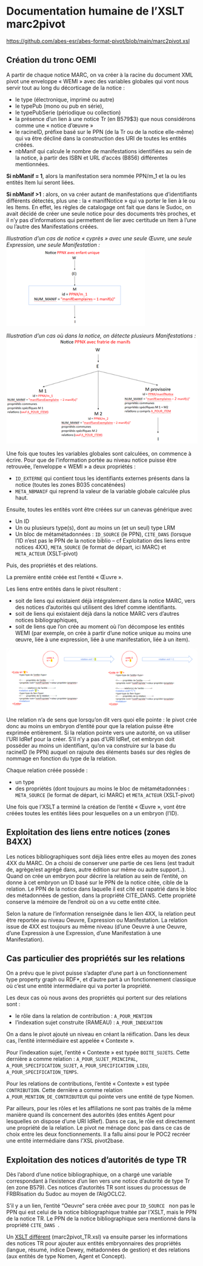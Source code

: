 
#  Documentation humaine de l’XSLT marc2pivot
 https://github.com/abes-esr/abes-format-pivot/blob/main/marc2pivot.xsl 

## Création du tronc OEMI
A partir de chaque notice MARC, on va créer à la racine du document XML pivot une enveloppe « WEMI » avec des variables globales qui vont nous servir tout au long du décorticage de la notice :
- le type (électronique, imprimé ou autre)
- le typePub (mono ou pub en série),
- le typePubSerie (périodique ou collection)
- la présence d’un lien à une notice Tr  (en B579$3) que nous considérons comme une « notice d’œuvre » 
- le racineID, préfixe basé sur le PPN (de la Tr ou de la notice elle-même) qui va être décliné dans la construction des URI de toutes les entités créées.
- nbManif qui calcule le nombre de manifestations identifiées au sein de la notice, à partir des ISBN et URL d’accès (B856) différentes mentionnées.

**Si nbManif = 1**, alors la manifestation sera nommée PPN/m_1 et la ou les entités Item lui seront liées.

**Si nbManif >1** : alors, on va créer autant de manifestations que d’identifiants différents détectés, plus une : la « manifNotice » qui va porter le lien à le ou les Items. En effet, les règles de catalogage ont fait que dans le Sudoc, on avait décidé de créer une seule notice pour des documents très proches, et il n’y pas d’informations qui permettent de lier avec certitude un Item à l’une ou l’autre des Manifestations créées.

_Illustration d’un cas de notice « cyprès » avec une seule Œuvre, une seule Expression, une seule Manifestation :_
![Notice cyprès](images/Marc1.png)

_Illustration d’un cas où dans la notice, on détecte plusieurs Manifestations :_
![Notice multi-manifestations](images/Marc3.png)
 
Une fois que toutes les variables globales sont calculées, on commence à écrire.
Pour que de l’information portée au niveau notice puisse être retrouvée, l’enveloppe « WEMI » a deux propriétés :
- `ID_EXTERNE` qui contient tous les identifiants externes présents dans la notice (toutes les zones B035 concaténées)
- `META_NBMANIF` qui reprend la valeur de la variable globale calculée plus haut.

Ensuite, toutes les entités vont être créées sur un canevas générique avec
- Un ID
- Un ou plusieurs type(s), dont au moins un (et un seul) type LRM
- Un bloc de métamétadonnées : `ID_SOURCE` (le PPN), `CITE_DANS` (lorsque l’ID n’est pas le PPN de la notice biblio – cf Exploitation des liens entre notices 4XX), `META_SOURCE` (le format de départ, ici MARC) et `META_ACTEUR` (XSLT-pivot)

Puis, des propriétés et des relations.

La première entité créée est l’entité « Œuvre ».

Les liens entre entités dans le pivot résultent :
- soit de liens qui existaient déjà intégralement dans la notice MARC, vers des notices d’autorités qui utilisent des Idref comme identifiants.
- soit de liens qui existaient déjà dans la notice MARC vers d’autres notices bibliographiques,
- soit de liens que l’on crée au moment où l’on décompose les entités WEMI (par exemple, on crée à partir d’une notice unique au moins une œuvre, liée à une expression, liée à une manifestation, liée à un item). 

![format pivot : des entités, des relations et des identifiants pour lier le tout](images/Marc4.png)

 Une relation n’a de sens que lorsqu’on dit vers quoi elle pointe : le pivot crée donc au moins un embryon d’entité pour que la relation puisse être exprimée entièrement. Si la relation pointe vers une autorité, on va utiliser l’URI IdRef pour la créer. S’il n’y a pas d’URI IdRef, cet embryon doit posséder au moins un identifiant, qu’on va construire sur la base du racineID (le PPN) auquel on rajoute des éléments basés sur des règles de nommage en fonction du type de la relation.

Chaque relation créée possède :
- un type
- des propriétés (dont toujours au moins le bloc de métamétadonnées : `META_SOURCE` (le format de départ, ici MARC) et `META_ACTEUR` (XSLT-pivot)

Une fois que l’XSLT a terminé la création de l’entité « Œuvre », vont être créées toutes les entités liées pour lesquelles on a un embryon (l’ID). 

## Exploitation des liens entre notices (zones B4XX)

 Les notices bibliographiques sont déjà liées entre elles au moyen des zones 4XX du MARC. On a choisi de conserver une partie de ces liens (est traduit de, agrège/est agrégé dans, autre édition sur même ou autre support..). Quand on crée un embryon pour décrire la relation au sein de l’entité, on donne à cet embryon un ID basé sur le PPN de la notice citée, cible de la relation. Le PPN de la notice dans laquelle il est cité est rapatrié dans le bloc des métadonnées de gestion, dans la propriété CITE_DANS. Cette propriété conserve la mémoire de l’endroit où on a vu cette entité citée.

Selon la nature de l’information renseignée dans le lien 4XX, la relation peut être reportée au niveau Oeuvre, Expression ou Manifestation. La relation issue de 4XX est toujours au même niveau (d’une Oeuvre à une Oeuvre, d’une Expression à une Expression, d’une Manifestation à une Manifestation). 
 
## Cas particulier des propriétés sur les relations

 On a prévu que le pivot puisse s’adapter d’une part à un fonctionnement type property graph ou RDF\*, et d’autre part à un fonctionnement classique où c’est une entité intermédiaire qui va porter la propriété. 

Les deux cas où nous avons des propriétés qui portent sur des relations sont :
- le rôle dans la relation de contribution : `A_POUR_MENTION`
- l’indexation sujet construite (RAMEAU) :  `A_POUR_INDEXATION`

On a dans le pivot ajouté un niveau en créant la réification. Dans les deux cas, l’entité intermédiaire est appelée « Contexte ».  

Pour l’indexation sujet, l’entité « Contexte » est typée `BOITE_SUJETS`. Cette dernière a comme relation : `A_POUR_SUJET_PRINCIPAL`, `A_POUR_SPECIFICATION_SUJET`, `A_POUR_SPECIFICATION_LIEU`, `A_POUR_SPECIFICATION_TEMPS`.

Pour les relations de contributions, l’entité « Contexte » est typée `CONTRIBUTION`.  Cette dernière a comme relation `A_POUR_MENTION_DE_CONTRIBUTEUR` qui pointe vers une entité de type Nomen.
 
Par ailleurs, pour les rôles et les affiliations ne sont pas traités de la même manière quand ils concernent des autorités (des entités Agent pour lesquelles on dispose d’une URI IdRef). Dans ce cas, le rôle est directement une propriété de la relation. Le pivot ne ménage donc pas dans ce cas de choix entre les deux fonctionnements. Il a fallu ainsi pour le POC2 recréer une entité intermédiaire dans l’XSL pivot2base.

## Exploitation des notices d’autorités de type TR

 Dès l’abord d’une notice bibliographique, on a chargé une variable correspondant à l’existence d’un lien vers une notice d’autorité de type Tr (en zone B579). Ces notices d’autorités TR sont issues du processus de FRBRisation du Sudoc au moyen de l’AlgOCLC2.

S’il y a un lien, l’entité “Oeuvre” sera créée avec pour  `ID_SOURCE ` non pas le PPN qui est celui de la notice bibliographique traitée par l’XSLT, mais le PPN de la notice TR. Le PPN de la notice bibliographique sera mentionné dans la propriété  `CITE_DANS `.

Un [XSLT différent](https://github.com/abes-esr/abes-format-pivot/blob/main/marc2pivot_TR.xsl) (marc2pivot_TR.xsl) va ensuite parser les informations des notices TR pour ajouter aux entités embryonnaires des propriétés (langue, résumé, indice Dewey, métadonnées de gestion) et des relations (aux entités de type Nomen,  Agent et Concept). 

